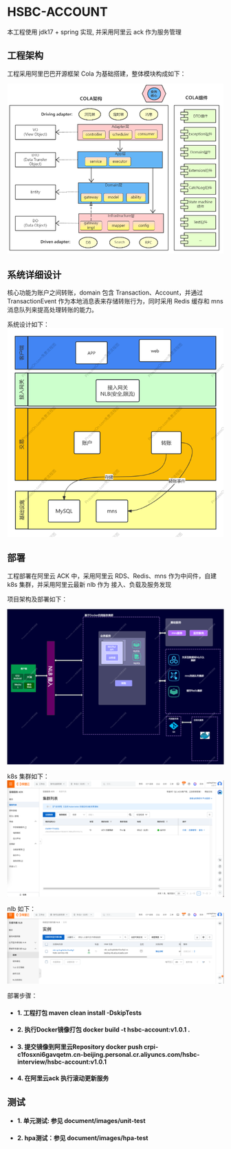 # HSBC-ACCOUNT

本工程使用 jdk17 + spring 实现, 并采用阿里云 ack 作为服务管理

## 工程架构
工程采用阿里巴巴开源框架 Cola 为基础搭建，整体模块构成如下：

![cola.png](document/images/%E6%9E%B6%E6%9E%84%E8%AE%BE%E8%AE%A1/cola.png)

## 系统详细设计

核心功能为账户之间转账，domain 包含 Transaction、Account，并通过 TransactionEvent 作为本地消息表来存储转账行为，同时采用 Redis 缓存和 mns 消息队列来提高处理转账的能力。

系统设计如下：
![应用架构.png](document/images/%E6%9E%B6%E6%9E%84%E8%AE%BE%E8%AE%A1/%E5%BA%94%E7%94%A8%E6%9E%B6%E6%9E%84.png)

## 部署
工程部署在阿里云 ACK 中，采用阿里云 RDS、Redis、mns 作为中间件，自建 k8s 集群，并采用阿里云最新 nlb 作为 接入、负载及服务发现

项目架构及部署如下：

![项目架构.png](document/images/%E6%9E%B6%E6%9E%84%E8%AE%BE%E8%AE%A1/%E9%A1%B9%E7%9B%AE%E6%9E%B6%E6%9E%84.png)

k8s 集群如下：
![ack集群.png](document/images/%E6%9E%B6%E6%9E%84%E8%AE%BE%E8%AE%A1/ack%E9%9B%86%E7%BE%A4.png)

nlb 如下：
![nlb.png](document/images/%E6%9E%B6%E6%9E%84%E8%AE%BE%E8%AE%A1/nlb.png)

部署步骤：

- #### 1. 工程打包 maven clean install -DskipTests
- #### 2. 执行Docker镜像打包 docker build -t hsbc-account:v1.0.1 .
- #### 3. 提交镜像到阿里云Repository docker push crpi-c1fosxni6gavqetm.cn-beijing.personal.cr.aliyuncs.com/hsbc-interview/hsbc-account:v1.0.1
- #### 4. 在阿里云ack 执行滚动更新服务

## 测试
- #### 1. 单元测试: 参见 document/images/unit-test
- #### 2. hpa测试：参见 document/images/hpa-test






